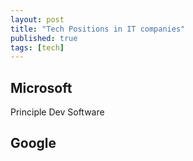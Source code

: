 ```yaml
---
layout: post
title: "Tech Positions in IT companies"
published: true
tags: [tech]
---
```


## Microsoft

Principle
Dev
Software 
## Google
